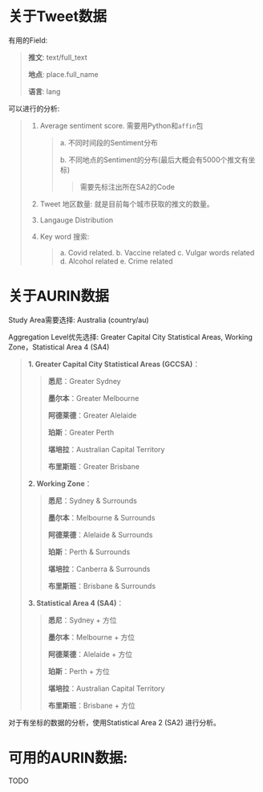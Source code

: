 # 关于Tweet数据

有用的Field:

> **推文**: text/full_text
>
> **地点**: place.full_name
>
> **语言**: lang

可以进行的分析:

> 1. Average sentiment score. 需要用Python和`affin`包
>
>    > a. 不同时间段的Sentiment分布
>    >
>    > b. 不同地点的Sentiment的分布(最后大概会有5000个推文有坐标)
>    >
>    > > 需要先标注出所在SA2的Code
>
> 2. Tweet 地区数量: 就是目前每个城市获取的推文的数量。
>
> 3. Langauge Distribution
>
> 4. Key word 搜索:
>    > a. Covid related.
>    > b. Vaccine related
>    > c. Vulgar words related
>    > d. Alcohol related
>    > e. Crime related

# 关于AURIN数据

Study Area需要选择: Australia (country/au)

Aggregation Level优先选择: Greater Capital City Statistical Areas, Working Zone，Statistical Area 4 (SA4)

> **1. Greater Capital City Statistical Areas (GCCSA)**：
>
>  > **悉尼**：Greater Sydney
>  >
>  > **墨尔本**：Greater Melbourne
>  >
>  > **阿德莱德**：Greater Alelaide
>  >
>  > **珀斯**：Greater Perth
>  >
>  > **堪培拉**：Australian Capital Territory 
>  >
>  > **布里斯班**：Greater Brisbane
>
> **2. Working Zone**：
>
> > **悉尼**：Sydney & Surrounds
> >
> > **墨尔本**：Melbourne & Surrounds
> >
> > **阿德莱德**：Alelaide & Surrounds
> >
> > **珀斯**：Perth & Surrounds
> >
> > **堪培拉**：Canberra & Surrounds
> >
> > **布里斯班**：Brisbane & Surrounds
>
>   **3. Statistical Area 4 (SA4)**：
>
> > **悉尼**：Sydney + 方位
> >
> > **墨尔本**：Melbourne + 方位
> >
> > **阿德莱德**：Alelaide + 方位
> >
> > **珀斯**：Perth + 方位
> >
> > **堪培拉**：Australian Capital Territory
> >
> > **布里斯班**：Brisbane + 方位

对于有坐标的数据的分析，使用Statistical Area 2 (SA2) 进行分析。

# 可用的AURIN数据:

TODO
